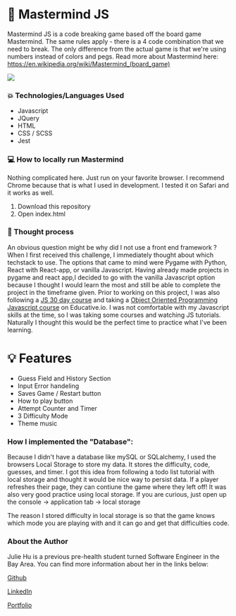 # :brain: Mastermind JS

Mastermind JS is a code breaking game based off the board game Mastermind. The same rules apply - there is a 4 code combination that we need to break. The only difference from the actual game is that we're using numbers instead of colors and pegs. Read more about Mastermind here: https://en.wikipedia.org/wiki/Mastermind_(board_game)

![](/static/images/game.gif?raw=true)

### :boom: Technologies/Languages Used

- Javascript
- JQuery
- HTML
- CSS / SCSS
- Jest

### :computer: How to locally run Mastermind

Nothing complicated here. Just run on your favorite browser. I recommend Chrome because that is what I used in development. I tested it on Safari and it works as well.

1. Download this repository
2. Open index.html

### :thought_balloon: Thought process

An obvious question might be why did I not use a front end framework ? When I first received this challenge, I immediately thought about which techstack to use. The options that came to mind were Pygame with Python, React with React-app, or vanilla Javascript. Having already made projects in pygame and react app,I decided to go with the vanilla Javascript option because I thought I would learn the most and still be able to complete the project in the timeframe given.
Prior to working on this project, I was also following a [JS 30 day course](https://javascript30.com/) and taking a [Object Oriented Programming Javascript course](https://www.educative.io/courses/learn-object-oriented-programming-in-javascript) on Educative.io. I was not comfortable with my Javascript skills at the time, so I was taking some courses and watching JS tutorials. Naturally I thought this would be the perfect time to practice what I've been learning.

# :bulb: Features

- Guess Field and History Section
- Input Error handeling
- Saves Game / Restart button
- How to play button
- Attempt Counter and Timer
- 3 Difficulty Mode
- Theme music

### How I implemented the "Database":

Because I didn't have a database like mySQL or SQLalchemy, I used the browsers Local Storage to store my data. It stores the difficulty, code, guesses, and timer. I got this idea from following a todo list tutorial with local storage and thought it would be nice way to persist data. If a player refreshes their page, they can contiune the game where they left off! It was also very good practice using local storage. If you are curious, just open up the console -> application tab -> local storage

The reason I stored difficulty in local storage is so that the game knows which mode you are playing with and it can go and get that difficulties code.

### About the Author

Julie Hu is a previous pre-health student turned Software Engineer in the Bay Area. You can find more information about her in the links below:

[Github](https://github.com/juliemyhu)

[LinkedIn](https://www.linkedin.com/in/julie-hu/)

[Portfolio](https://juliemyhu.github.io/)
